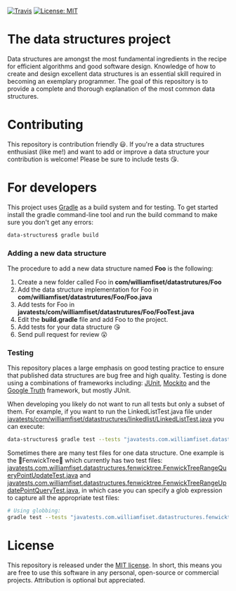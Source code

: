 [![Travis](https://img.shields.io/travis/williamfiset/data-structures.svg)](https://travis-ci.org/williamfiset/data-structures) [![License: MIT](https://img.shields.io/github/license/mashape/apistatus.svg)](https://opensource.org/licenses/MIT)

# The data structures project

Data structures are amongst the most fundamental ingredients in the recipe for efficient algorithms and good software design. Knowledge of how to create and design excellent data structures is an essential skill required in becoming an exemplary programmer. The goal of this repository is to provide a complete and thorough explanation of the most common data structures.

# Contributing

This repository is contribution friendly :smiley:. If you're a data structures enthusiast (like me!) and want to add or improve a data structure your contribution is welcome! Please be sure to include tests :kissing_heart:.

# For developers

This project uses [Gradle](https://gradle.org/) as a build system and for testing. To get started install the gradle command-line tool and run the build command to make sure you don't get any errors:

```bash
data-structures$ gradle build
```

### Adding a new data structure

The procedure to add a new data structure named **Foo** is the following:

1) Create a new folder called Foo in **com/williamfiset/datastrutures/Foo**
2) Add the data structure implementation for Foo in **com/williamfiset/datastrutures/Foo/Foo.java**
3) Add tests for Foo in **javatests/com/williamfiset/datastrutures/Foo/FooTest.java**
4) Edit the **build.gradle** file and add Foo to the project.
5) Add tests for your data structure :kissing_heart:
6) Send pull request for review :open_mouth:

### Testing

This repository places a large emphasis on good testing practice to ensure that published data structures are bug free and high quality. Testing is done using a combinations of frameworks including: [JUnit](http://junit.org/junit4/), [Mockito](http://site.mockito.org/) and the [Google Truth](http://google.github.io/truth) framework, but mostly JUnit.

When developing you likely do not want to run all tests but only a subset of them. For example, if you want to run the LinkedListTest.java file under [javatests/com/williamfiset/datastructures/linkedlist/LinkedListTest.java](https://github.com/williamfiset/data-structures/tree/master/javatests/com/williamfiset/datastructures/linkedlist/LinkedListTest.java) you can execute:
```bash
data-structures$ gradle test --tests "javatests.com.williamfiset.datastructures.linkedlist.LinkedListTest"
```
Sometimes there are many test files for one data structure. One example is the :evergreen_tree:FenwickTree:evergreen_tree: which currently has two test files: [javatests.com.williamfiset.datastructures.fenwicktree.FenwickTreeRangeQueryPointUpdateTest.java](https://github.com/williamfiset/data-structures/tree/master/javatests/com/williamfiset/datastructures/fenwicktree/FenwickTreeRangeQueryPointUpdateTest.java) and [javatests.com.williamfiset.datastructures.fenwicktree.FenwickTreeRangeUpdatePointQueryTest.java](https://github.com/williamfiset/data-structures/tree/master/javatests/com/williamfiset/datastructures/fenwicktree/FenwickTreeRangeUpdatePointQueryTest.java), in which case you can specify a glob expression to capture all the appropriate test files:
```bash
# Using globbing:
gradle test --tests "javatests.com.williamfiset.datastructures.fenwicktree.FenwickTree*Test"
```

# License

This repository is released under the [MIT license](https://opensource.org/licenses/MIT). In short, this means you are free to use this software in any personal, open-source or commercial projects. Attribution is optional but appreciated.

